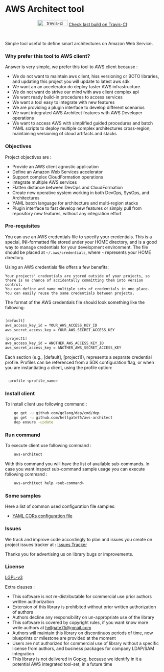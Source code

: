 # AWS Architect tool
<p align="center"><img src="https://travis-ci.org/hellgate75/aws-architect.svg?branch=master" alt="trevis-ci" width="98" height="20" />&nbsp;<a href="https://travis-ci.org/hellgate75/aws-architect">Check last build on Travis-CI</a></p><br/>

Simple tool useful to define smart architectures on Amazon Web Service.


### Why prefer this tool to AWS client?

Answer is very simple, we prefer this tool to AWS client because :

* We do not want to maintain aws client, hiss versioning or BOTO libraries, and updating this project you will update to latest aws sdk
* We want an an accelerator do deploy faster AWS infrastructure.
* We do not want do strive our mind with aws client complex api
* We want ready build-in procedures to access services
* We want a tool easy to integrate with new features
* We are providing a plugin interface to develop different scenarios
* We want integrated AWS Architect features with AWS Developer operations
* We want to access AWS with simplified guided procedures and batch YAML scripts to deploy multiple complex architectures cross-region, maintaining versioning of cloud artifacts and stacks


### Objectives

Project objectives are :

* Provide an AWS client agnostic application
* Define an Amazon Web Services accelerator
* Support complex CloudFormation operations
* Integrate multiple AWS services
* Flatten distance between DevOps and CloudFormation
* Create new operative system working in both DevOps, SysOps, and Architectures
* YAML batch language for architecture and multi-region stacks
* Plugin interface to fast develop new features or simply pull from repository new features, without any integration effort


### Pre-requisites

You can use an AWS credentials file to specify your credentials. This is a special, INI-formatted file stored under your HOME directory, and is a good way to manage credentials for your development environment. The file should be placed at `~/.aws/credentials`, where `~` represents your HOME directory.

Using an AWS credentials file offers a few benefits:

    Your projects' credentials are stored outside of your projects, so there is no chance of accidentally committing them into version control.
    You can define and name multiple sets of credentials in one place.
    You can easily reuse the same credentials between projects.

The format of the AWS credentials file should look something like the following:
```bash

[default]
aws_access_key_id = YOUR_AWS_ACCESS_KEY_ID
aws_secret_access_key = YOUR_AWS_SECRET_ACCESS_KEY

[project1]
aws_access_key_id = ANOTHER_AWS_ACCESS_KEY_ID
aws_secret_access_key = ANOTHER_AWS_SECRET_ACCESS_KEY

```

Each section (e.g., [default], [project1]), represents a separate credential profile. Profiles can be referenced from a SDK configuration flag, or when you are instantiating a client, using the profile option:

```bash

 -profile <profile_name>

```


### Install client

To install client use following command :

```bash
    go get -u github.com/golang/dep/cmd/dep
    go get -u github.com/hellgate75/aws-architect
    dep ensure -update
```


### Run command

To execute client use following command :

```bash
    aws-architect
```

With this command you will have the list of available sub-commands. In case you want inspect sub-command sample usage you can execute following command :

 ```bash
     aws-architect help <sub-command> 
 ```


### Some samples

Here a list of common used configuration file samples:

* [YAML CORs configuration file](/samples/cors.yml)


### Issues

We track and improve code accordingly to plan and issues you create on project issues tracker at :
[Issues Tracker](https://github.com/hellgate75/aws-architect/issues)


Thanks you for advertising us on library bugs or improvements.


### License

[LGPL-v3](/LICENSE)

Extra clauses :

* This software is not re-distributable for commercial use prior authors written authorization 
* Extension of this library is prohibited without prior written authorization of authors
* Authors decline any responsibility on un-appropriate use of the library
* This software is covered by copyright rules, if you want know more write authors at hellgate75@gmail.com
* Authors will maintain this library on discontinuos periods of time, now blueprints or milestone are provided at the moment
* Users are not authorized for commercial use of library without a specific license from authors, and business packages for company LDAP/SAM integration
* This library is not delivered in Gopkg, because we identify in it a potential AWS integrated tool-set, in a future time
